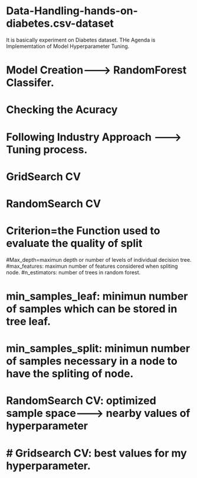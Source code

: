 # Data-Handling-hands-on-diabetes.csv-dataset
It is basically experiment on Diabetes dataset.
THe Agenda is Implememtation of Model Hyperparameter Tuning.
# Model Creation---> RandomForest Classifer.
# Checking the Acuracy
# Following Industry Approach ---> Tuning process.
# GridSearch CV
# RandomSearch CV



# Criterion=the Function used to evaluate the quality of split
#Max_depth=maximun depth or number of levels of individual decision tree.
#max_features: maximun number of features considered when spliting node.
#n_estimators: number of trees in random forest.
# min_samples_leaf: minimun number of samples which can be stored in tree leaf.
# min_samples_split: minimun number of samples necessary in a node to have the spliting of node.


# RandomSearch CV: optimized sample space---> nearby values of hyperparameter

# # Gridsearch CV: best values for my hyperparameter.


